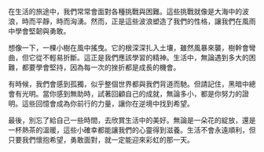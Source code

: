 在生活的旅途中，我們常常會面對各種挑戰與困難。這些挑戰就像是大海中的波浪，時而平靜，時而洶湧。然而，正是這些波浪塑造了我們的性格，讓我們在風雨中學會堅韌與勇敢。

想像一下，一棵小樹在風中搖曳。它的根深深扎入土壤，雖然風暴來襲，樹幹會彎曲，但它從不輕易折斷。這正是我們應該學習的精神。生活中，無論遇到多大的困難，都要學會堅持，因為每一次的挫折都是成長的機會。

有時候，我們會感到孤獨，似乎整個世界都與我們背道而馳。但請記住，黑暗中總會有光明。當你感到無助時，試著回顧自己的成就，無論多小，都是你努力的證明。這些回憶會成為你前行的力量，讓你在逆境中找到希望。

最後，別忘了給自己一些時間，去欣賞生活中的美好。無論是一朵花的綻放，還是一杯熱茶的溫暖，這些小確幸都能讓我們的心靈得到滋養。生活不會永遠順利，但只要我們懷抱希望，勇敢面對，就一定能迎來彩虹的那一天。